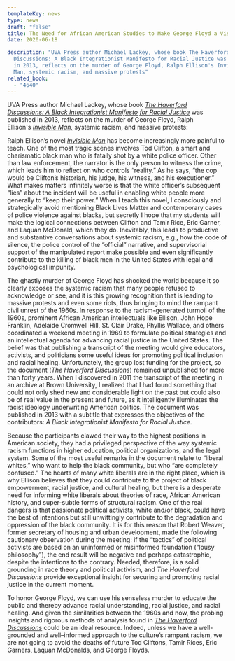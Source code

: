 ```yaml
---
templateKey: news
type: news
draft: "false"
title: The Need for African American Studies to Make George Floyd a Visible Man
date: 2020-06-18

description: "UVA Press author Michael Lackey, whose book The Haverford
  Discussions: A Black Integrationist Manifesto for Racial Justice was published
  in 2013, reflects on the murder of George Floyd, Ralph Ellison's Invisible
  Man, systemic racism, and massive protests"
related_book:
  - "4640"
---
```

UVA Press author Michael Lackey, whose book *[The Haverford Discussions: A Black Integrationist Manifesto for Racial Justice](https://www.upress.virginia.edu/title/4640)* was published in 2013, reflects on the murder of George Floyd, Ralph Ellison's *[Invisible Man,](https://www.amazon.com/Invisible-Man-Ralph-Ellison/dp/0679732764)* systemic racism, and massive protests:

Ralph Ellison’s novel *[Invisible Man](https://www.newyorker.com/books/page-turner/ralph-ellisons-invisible-man-as-a-parable-of-our-time)* has become increasingly more painful to teach. One of the most tragic scenes involves Tod Clifton, a smart and charismatic black man who is fatally shot by a white police officer. Other than law enforcement, the narrator is the only person to witness the crime, which leads him to reflect on who controls “reality.” As he says, “the cop would be Clifton’s historian, his judge, his witness, and his executioner.” What makes matters infinitely worse is that the white officer’s subsequent “lies” about the incident will be useful in enabling white people more generally to “keep their power.” When I teach this novel, I consciously and strategically avoid mentioning Black Lives Matter and contemporary cases of police violence against blacks, but secretly I hope that my students will make the logical connections between Clifton and Tamir Rice, Eric Garner, and Laquan McDonald, which they do. Inevitably, this leads to productive and substantive conversations about systemic racism, e.g., how the code of silence, the police control of the “official” narrative, and supervisorial support of the manipulated report make possible and even significantly contribute to the killing of black men in the United States with legal and psychological impunity.

The ghastly murder of George Floyd has shocked the world because it so clearly exposes the systemic racism that many people refused to acknowledge or see, and it is this growing recognition that is leading to massive protests and even some riots, thus bringing to mind the rampant civil unrest of the 1960s. In response to the racism-generated turmoil of the 1960s, prominent African American intellectuals like Ellison, John Hope Franklin, Adelaide Cromwell Hill, St. Clair Drake, Phyllis Wallace, and others coordinated a weekend meeting in 1969 to formulate political strategies and an intellectual agenda for advancing racial justice in the United States. The belief was that publishing a transcript of the meeting would give educators, activists, and politicians some useful ideas for promoting political inclusion and racial healing. Unfortunately, the group lost funding for the project, so the document (*The Haverford Discussions*) remained unpublished for more than forty years. When I discovered in 2011 the transcript of the meeting in an archive at Brown University, I realized that I had found something that could not only shed new and considerable light on the past but could also be of real value in the present and future, as it intelligently illuminates the racist ideology underwriting American politics. The document was published in 2013 with a subtitle that expresses the objectives of the contributors: *A Black Integrationist Manifesto for Racial Justice*.

Because the participants clawed their way to the highest positions in American society, they had a privileged perspective of the way systemic racism functions in higher education, political organizations, and the legal system. Some of the most useful remarks in the document relate to “liberal whites,” who want to help the black community, but who “are completely confused.” The hearts of many white liberals are in the right place, which is why Ellison believes that they could contribute to the project of black empowerment, racial justice, and cultural healing, but there is a desperate need for informing white liberals about theories of race, African American history, and super-subtle forms of structural racism. One of the real dangers is that passionate political activists, white and/or black, could have the best of intentions but still unwittingly contribute to the degradation and oppression of the black community. It is for this reason that Robert Weaver, former secretary of housing and urban development, made the following cautionary observation during the meeting: if the “tactics” of political activists are based on an uninformed or misinformed foundation (“lousy philosophy”), the end result will be negative and perhaps catastrophic, despite the intentions to the contrary. Needed, therefore, is a solid grounding in race theory and political activism, and *The Haverford Discussions* provide exceptional insight for securing and promoting racial justice in the current moment.

To honor George Floyd, we can use his senseless murder to educate the public and thereby advance racial understanding, racial justice, and racial healing. And given the similarities between the 1960s and now, the probing insights and rigorous methods of analysis found in *[The Haverford Discussions](https://www.upress.virginia.edu/title/4640)* could be an ideal resource. Indeed, unless we have a well-grounded and well–informed approach to the culture’s rampant racism, we are not going to avoid the deaths of future Tod Cliftons, Tamir Rices, Eric Garners, Laquan McDonalds, and George Floyds.